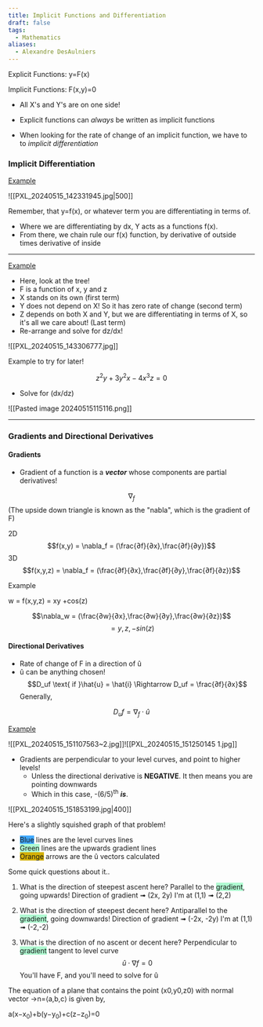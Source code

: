 ```yaml
---
title: Implicit Functions and Differentiation
draft: false
tags:
  - Mathematics
aliases:
  - Alexandre DesAulniers
---
```

Explicit Functions:   y=F(x)

Implicit Functions:    F(x,y)=0
- All X's and Y's are on one side!

- Explicit functions can *always* be written as implicit functions 
- When looking for the rate of change of an implicit function, we have to to *implicit differentiation*

### Implicit Differentiation

<u>Example </u>

![[PXL_20240515_142331945.jpg|500]]

Remember, that y=f(x), or whatever term you are differentiating in terms of.

- Where we are differentiating by dx, Y acts as a functions f(x).
- From there, we chain rule our f(x) function, by derivative of outside times derivative of inside
---

<u>Example</u>

- Here, look at the tree!
- F is a function of x, y and z
- X stands on its own (first term)
- Y does not depend on X! So it has zero rate of change (second term)
- Z depends on both X and Y, but we are differentiating in terms of X, so it's all we care about! (Last term)
- Re-arrange and solve for dz/dx!

![[PXL_20240515_143306777.jpg]]

Example to try for later!

$$z^2y+3y^2x-4x^3z=0$$

- Solve for (dx/dz)

![[Pasted image 20240515115116.png]]

---
### Gradients and Directional Derivatives

#### Gradients

- Gradient of a function is a ***vector*** whose components are partial derivatives!

$$\nabla_f$$
(The upside down triangle is known as the "nabla", which is the gradient of F)

2D
$$f(x,y) = \nabla_f = (\frac{∂f}{∂x},\frac{∂f}{∂y})$$
3D
$$f(x,y,z) = \nabla_f = (\frac{∂f}{∂x},\frac{∂f}{∂y},\frac{∂f}{∂z})$$

Example

w = f(x,y,z) = xy +cos(z)

$$\nabla_w = (\frac{∂w}{∂x},\frac{∂w}{∂y},\frac{∂w}{∂z})$$
$$ = y,z,-sin(z)$$

#### Directional Derivatives

- Rate of change of F in a direction of û
- û can be anything chosen!
$$D_uf  \text{  if  }\hat{u} = \hat{i} \Rightarrow D_uf = \frac{∂f}{∂x}$$
Generally, 

$$D_uf = \nabla_f \cdot \hat{u}$$

<u>Example</u>

![[PXL_20240515_151107563~2.jpg]]![[PXL_20240515_151250145 1.jpg]]

- Gradients are perpendicular to your level curves, and point to higher levels!
	- Unless the directional derivative is **NEGATIVE**. It then means you are pointing downwards
	- Which in this case, -(6/5)<sup>th</sup> ***is***. 

![[PXL_20240515_151853199.jpg|400]]

Here's a slightly squished graph of that problem!

- <span style="background:#40a9ff">Blue</span> lines are the level curves lines
- <span style="background:#affad1">Green</span> lines are the upwards gradient lines
- <span style="background:#d4b106">Orange</span> arrows are the û vectors calculated

Some quick questions about it..
1) What is the direction of steepest ascent here?
		Parallel to the <span style="background:#affad1">gradient</span>, going upwards!
		Direction of gradient ➟ (2x, 2y)
				I'm at (1,1) ➟ (2,2)
		
2) What is the direction of steepest decent here?
		Antiparallel to the <span style="background:#affad1">gradient</span>, going downwards!
		Direction of gradient ➟ (-2x, -2y)
				I'm at (1,1) ➟ (-2,-2)

1) What is the direction of no ascent or decent here?
		Perpendicular to <span style="background:#affad1">gradient</span> tangent to level curve
		$$\hat{u}\cdot\nabla{f} = 0$$
		You'll have F, and you'll need to solve for û



The equation of a plane that contains the point (x0,y0,z0) with normal vector →n=⟨a,b,c⟩ is given by,

a(x−x<sub>0</sub>)+b(y−y<sub>0</sub>)+c(z−z<sub>0</sub>)=0